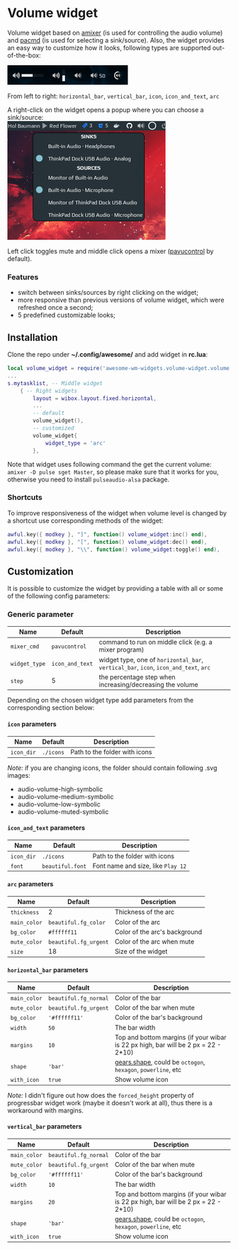 # Volume widget

Volume widget based on [amixer](https://linux.die.net/man/1/amixer) (is used for controlling the audio volume) and [pacmd](https://linux.die.net/man/1/pacmd) (is used for selecting a sink/source). Also, the widget provides an easy way to customize how it looks, following types are supported out-of-the-box:

![types](screenshots/variations.png)

From left to right: `horizontal_bar`, `vertical_bar`, `icon`, `icon_and_text`, `arc`

A right-click on the widget opens a popup where you can choose a sink/source:  
![sink-sources](screenshots/volume-sink-sources.png)

Left click toggles mute and middle click opens a mixer ([pavucontrol](https://freedesktop.org/software/pulseaudio/pavucontrol/) by default).

### Features

 - switch between sinks/sources by right clicking on the widget;
 - more responsive than previous versions of volume widget, which were refreshed once a second;
 - 5 predefined customizable looks;

## Installation

Clone the repo under **~/.config/awesome/** and add widget in **rc.lua**:

```lua
local volume_widget = require('awesome-wm-widgets.volume-widget.volume')
...
s.mytasklist, -- Middle widget
	{ -- Right widgets
    	layout = wibox.layout.fixed.horizontal,
        ...
        -- default
        volume_widget(),
        -- customized
        volume_widget{
            widget_type = 'arc'
        },
```

Note that widget uses following command the get the current volume: `amixer -D pulse sget Master`, so please make sure that it works for you, otherwise you need to install `pulseaudio-alsa` package.

### Shortcuts

To improve responsiveness of the widget when volume level is changed by a shortcut use corresponding methods of the widget:

```lua
awful.key({ modkey }, "]", function() volume_widget:inc() end),
awful.key({ modkey }, "[", function() volume_widget:dec() end),
awful.key({ modkey }, "\\", function() volume_widget:toggle() end),
```

## Customization

It is possible to customize the widget by providing a table with all or some of the following config parameters:

### Generic parameter

| Name | Default | Description |
|---|---|---|
| `mixer_cmd` | `pavucontrol` | command to run on middle click (e.g. a mixer program) |
| `widget_type`| `icon_and_text`| widget type, one of `horizontal_bar`, `vertical_bar`, `icon`, `icon_and_text`, `arc` |
| `step` | 5 | the percentage step when increasing/decreasing the volume 

Depending on the chosen widget type add parameters from the corresponding section below:

#### `icon` parameters

| Name | Default | Description |
|---|---|---|
| `icon_dir`| `./icons`| Path to the folder with icons | 

_Note:_ if you are changing icons, the folder should contain following .svg images: 
 - audio-volume-high-symbolic
 - audio-volume-medium-symbolic
 - audio-volume-low-symbolic
 - audio-volume-muted-symbolic

#### `icon_and_text` parameters

| Name | Default | Description |
|---|---|---|
| `icon_dir`| `./icons`| Path to the folder with icons | 
| `font` | `beautiful.font` | Font name and size, like `Play 12` |

#### `arc` parameters

| Name | Default | Description |
|---|---|---|
| `thickness` | 2 | Thickness of the arc |
| `main_color` | `beautiful.fg_color` | Color of the arc |
| `bg_color` | `#ffffff11` | Color of the arc's background |
| `mute_color` | `beautiful.fg_urgent` | Color of the arc when mute |
| `size` | 18 | Size of the widget |

#### `horizontal_bar` parameters

| Name | Default | Description |
|---|---|---|
| `main_color` | `beautiful.fg_normal` | Color of the bar |
| `mute_color` | `beautiful.fg_urgent` | Color of the bar when mute |
| `bg_color` | `'#ffffff11'` | Color of the bar's background |
| `width` | `50` | The bar width |
| `margins` | `10` | Top and bottom margins (if your wibar is 22 px high, bar will be 2 px = 22 - 2*10) |
| `shape` | `'bar'` | [gears.shape](https://awesomewm.org/doc/api/libraries/gears.shape.html), could be `octogon`, `hexagon`, `powerline`, etc |
| `with_icon` | `true` | Show volume icon|

_Note:_ I didn't figure out how does the `forced_height` property of progressbar widget work (maybe it doesn't work at all), thus there is a workaround with margins.

#### `vertical_bar` parameters

| Name | Default | Description |
|---|---|---|
| `main_color` | `beautiful.fg_normal` | Color of the bar |
| `mute_color` | `beautiful.fg_urgent` | Color of the bar when mute |
| `bg_color` | `'#ffffff11'` | Color of the bar's background |
| `width` | `10` | The bar width |
| `margins` | `20` | Top and bottom margins (if your wibar is 22 px high, bar will be 2 px = 22 - 2*10) |
| `shape` | `'bar'` | [gears.shape](https://awesomewm.org/doc/api/libraries/gears.shape.html), could be `octogon`, `hexagon`, `powerline`, etc |
| `with_icon` | `true` | Show volume icon| 
